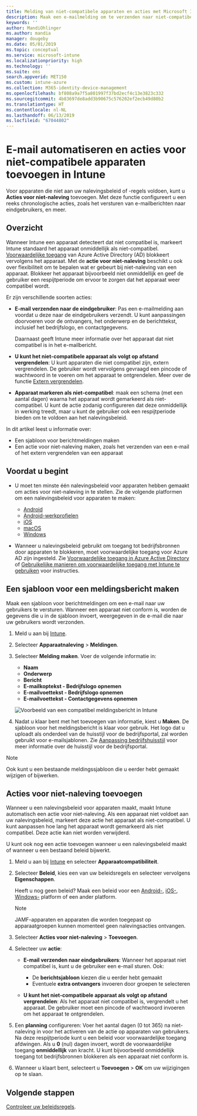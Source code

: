 ```yaml
---
title: Melding van niet-compatibele apparaten en acties met Microsoft Intune - Azure | Microsoft Docs
description: Maak een e-mailmelding om te verzenden naar niet-compatibele apparaten. Voeg acties toe nadat een apparaat is gemarkeerd als niet-compatibel, door bijvoorbeeld een respijtperiode toe te voegen om compatibel te worden, of maak een planning om toegang te blokkeren totdat het apparaat compatibel is. U doet dit met Microsoft Intune in Azure.
keywords: ''
author: MandiOhlinger
ms.author: mandia
manager: dougeby
ms.date: 05/01/2019
ms.topic: conceptual
ms.service: microsoft-intune
ms.localizationpriority: high
ms.technology: ''
ms.suite: ems
search.appverid: MET150
ms.custom: intune-azure
ms.collection: M365-identity-device-management
ms.openlocfilehash: bf808a9a7f5a801997f37bd2ecf4c13e3823c332
ms.sourcegitcommit: 4b83697de8add3b90675c576202ef2ecb49d80b2
ms.translationtype: HT
ms.contentlocale: nl-NL
ms.lasthandoff: 06/13/2019
ms.locfileid: "67044802"
---
```

# <a name="automate-email-and-add-actions-for-noncompliant-devices-in-intune"></a>E-mail automatiseren en acties voor niet-compatibele apparaten toevoegen in Intune

Voor apparaten die niet aan uw nalevingsbeleid of -regels voldoen, kunt u **Acties voor niet-naleving** toevoegen. Met deze functie configureert u een reeks chronologische acties, zoals het versturen van e-mailberichten naar eindgebruikers, en meer.

## <a name="overview"></a>Overzicht

Wanneer Intune een apparaat detecteert dat niet compatibel is, markeert Intune standaard het apparaat onmiddellijk als niet-compatibel. [Voorwaardelijke toegang](https://docs.microsoft.com/azure/active-directory/active-directory-conditional-access-azure-portal) van Azure Active Directory (AD) blokkeert vervolgens het apparaat. Met de **actie voor niet-naleving** beschikt u ook over flexibiliteit om te bepalen wat er gebeurt bij niet-naleving van een apparaat. Blokkeer het apparaat bijvoorbeeld niet onmiddellijk en geef de gebruiker een respijtperiode om ervoor te zorgen dat het apparaat weer compatibel wordt.

Er zijn verschillende soorten acties:

- **E-mail verzenden naar de eindgebruiker**: Pas een e-mailmelding aan voordat u deze naar de eindgebruikers verzendt. U kunt aanpassingen doorvoeren voor de ontvangers, het onderwerp en de berichttekst, inclusief het bedrijfslogo, en contactgegevens.

    Daarnaast geeft Intune meer informatie over het apparaat dat niet compatibel is in het e-mailbericht.

- **U kunt het niet-compatibele apparaat als volgt op afstand vergrendelen**: U kunt apparaten die niet compatibel zijn, extern vergrendelen. De gebruiker wordt vervolgens gevraagd een pincode of wachtwoord in te voeren om het apparaat te ontgrendelen. Meer over de functie [Extern vergrendelen](device-remote-lock.md). 

- **Apparaat markeren als niet-compatibel**: maak een schema (met een aantal dagen) waarna het apparaat wordt gemarkeerd als niet-compatibel. U kunt de actie zodanig configureren dat deze onmiddellijk in werking treedt, maar u kunt de gebruiker ook een respijtperiode bieden om te voldoen aan het nalevingsbeleid.

In dit artikel leest u informatie over:

- Een sjabloon voor berichtmeldingen maken
- Een actie voor niet-naleving maken, zoals het verzenden van een e-mail of het extern vergrendelen van een apparaat


## <a name="before-you-begin"></a>Voordat u begint

- U moet ten minste één nalevingsbeleid voor apparaten hebben gemaakt om acties voor niet-naleving in te stellen. Zie de volgende platformen om een nalevingsbeleid voor apparaten te maken:

  - [Android](compliance-policy-create-android.md)
  - [Android-werkprofielen](compliance-policy-create-android-for-work.md)
  - [iOS](compliance-policy-create-ios.md)
  - [macOS](compliance-policy-create-mac-os.md)
  - [Windows](compliance-policy-create-windows.md)

- Wanneer u nalevingsbeleid gebruikt om toegang tot bedrijfsbronnen door apparaten te blokkeren, moet voorwaardelijke toegang voor Azure AD zijn ingesteld. Zie [Voorwaardelijke toegang in Azure Active Directory](https://docs.microsoft.com/azure/active-directory/active-directory-conditional-access-azure-portal) of [Gebruikelijke manieren om voorwaardelijke toegang met Intune te gebruiken](conditional-access-intune-common-ways-use.md) voor instructies.

## <a name="create-a-notification-message-template"></a>Een sjabloon voor een meldingsbericht maken

Maak een sjabloon voor berichtmeldingen om een e-mail naar uw gebruikers te versturen. Wanneer een apparaat niet conform is, worden de gegevens die u in de sjabloon invoert, weergegeven in de e-mail die naar uw gebruikers wordt verzonden.

1. Meld u aan bij [Intune](https://go.microsoft.com/fwlink/?linkid=2090973).
2. Selecteer **Apparaatnaleving** > **Meldingen**.
3. Selecteer **Melding maken**. Voer de volgende informatie in:

   - **Naam**
   - **Onderwerp**
   - **Bericht**
   - **E-mailkoptekst - Bedrijfslogo opnemen**
   - **E-mailvoettekst - Bedrijfslogo opnemen**
   - **E-mailvoettekst - Contactgegevens opnemen**

   ![Voorbeeld van een compatibel meldingsbericht in Intune](./media/actionsfornoncompliance-1.PNG)

4. Nadat u klaar bent met het toevoegen van informatie, kiest u **Maken**. De sjabloon voor het meldingsbericht is klaar voor gebruik. Het logo dat u uploadt als onderdeel van de huisstijl voor de bedrijfsportal, zal worden gebruikt voor e-mailsjablonen. Zie [Aanpassing bedrijfshuisstijl](company-portal-app.md#company-identity-branding-customization) voor meer informatie over de huisstijl voor de bedrijfsportal.

> [!NOTE]
> Ook kunt u een bestaande meldingssjabloon die u eerder hebt gemaakt wijzigen of bijwerken.

## <a name="add-actions-for-noncompliance"></a>Acties voor niet-naleving toevoegen

Wanneer u een nalevingsbeleid voor apparaten maakt, maakt Intune automatisch een actie voor niet-naleving. Als een apparaat niet voldoet aan uw nalevingsbeleid, markeert deze actie het apparaat als niet-compatibel. U kunt aanpassen hoe lang het apparaat wordt gemarkeerd als niet compatibel. Deze actie kan niet worden verwijderd.

U kunt ook nog een actie toevoegen wanneer u een nalevingsbeleid maakt of wanneer u een bestaand beleid bijwerkt. 

1. Meld u aan bij [Intune](https://go.microsoft.com/fwlink/?linkid=2090973) en selecteer **Apparaatcompatibiliteit**.
2. Selecteer **Beleid**, kies een van uw beleidsregels en selecteer vervolgens **Eigenschappen**. 

    Heeft u nog geen beleid? Maak een beleid voor een [Android-](compliance-policy-create-android.md), [iOS-](compliance-policy-create-ios.md), [Windows-](compliance-policy-create-windows.md) platform of een ander platform.
  
    > [!NOTE]
    > JAMF-apparaten en apparaten die worden toegepast op apparaatgroepen kunnen momenteel geen nalevingsacties ontvangen.

3. Selecteer **Acties voor niet-naleving** > **Toevoegen**.
4. Selecteer uw **actie**: 

    - **E-mail verzenden naar eindgebruikers**: Wanneer het apparaat niet compatibel is, kunt u de gebruiker een e-mail sturen. Ook: 
    
         - De **berichtsjabloon** kiezen die u eerder hebt gemaakt
         - Eventuele **extra ontvangers** invoeren door groepen te selecteren
    
    - **U kunt het niet-compatibele apparaat als volgt op afstand vergrendelen**: Als het apparaat niet compatibel is, vergrendelt u het apparaat. De gebruiker moet een pincode of wachtwoord invoeren om het apparaat te ontgrendelen. 
    
5. Een **planning** configureren: Voer het aantal dagen (0 tot 365) na niet-naleving in voor het activeren van de actie op apparaten van gebruikers. Na deze respijtperiode kunt u een beleid voor voorwaardelijke toegang afdwingen. Als u **0** (nul) dagen invoert, wordt de voorwaardelijke toegang **onmiddellijk** van kracht. U kunt bijvoorbeeld onmiddellijk toegang tot bedrijfsbronnen blokkeren als een apparaat niet conform is.

6. Wanneer u klaart bent, selecteert u **Toevoegen** > **OK** om uw wijzigingen op te slaan.

## <a name="next-steps"></a>Volgende stappen

[Controleer uw beleidsregels](compliance-policy-monitor.md).
